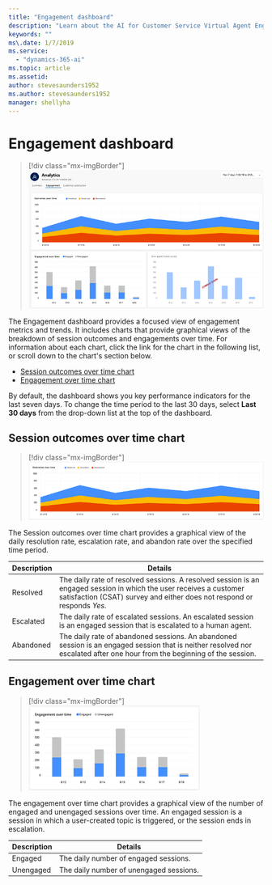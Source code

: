 ```yaml
---
title: "Engagement dashboard"
description: "Learn about the AI for Customer Service Virtual Agent Engagement dashboard."
keywords: ""
ms\.date: 1/7/2019
ms.service:
  - "dynamics-365-ai"
ms.topic: article
ms.assetid: 
author: stevesaunders1952
ms.author: stevesaunders1952
manager: shellyha
---
```


# Engagement dashboard

   > [!div class="mx-imgBorder"]
   > ![Engagement dashboard](media/analytics-engagement-1.PNG)

The Engagement dashboard provides a focused view of engagement metrics and trends. It includes charts that provide graphical views of the breakdown of session outcomes and engagements over time. For information about each chart, click the link for the chart in the following list, or scroll down to the chart's section below.

* [Session outcomes over time chart](#outcomes-over-time-chart)
* [Engagement over time chart](#engagement-over-time-chart)

By default, the dashboard shows you key performance indicators for the last seven days. To change the time period to the last 30 days, select **Last 30 days** from the drop-down list at the top of the dashboard.

## Session outcomes over time chart

   > [!div class="mx-imgBorder"]
   > ![Session outcomes over time chart](media/analytics-engagement-2.PNG)

The Session outcomes over time chart provides a graphical view of the daily resolution rate, escalation rate, and abandon rate over the specified time period.

Description | Details
----------- | -------
Resolved | The daily rate of resolved sessions. A resolved session is an engaged session in which the user receives a customer satisfaction (CSAT) survey and either does not respond or responds *Yes*.
Escalated | The daily rate of escalated sessions. An escalated session is an engaged session that is escalated to a human agent.
Abandoned | The daily rate of abandoned sessions. An abandoned session is an engaged session that is neither resolved nor escalated after one hour from the beginning of the session.

## Engagement over time chart

   > [!div class="mx-imgBorder"]
   > ![Outcomes over time chart](media/analytics-engagement-3.PNG)

The engagement over time chart provides a graphical view of the number of engaged and unengaged sessions over time. An engaged session is a session in which a user-created topic is triggered, or the session ends in escalation.

Description | Details
----------- | -------
Engaged | The daily number of engaged sessions.
Unengaged | The daily number of unengaged sessions.